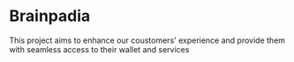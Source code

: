 # Brainpadia
This project aims to enhance our coustomers' experience and provide them with seamless access to their wallet and services 
